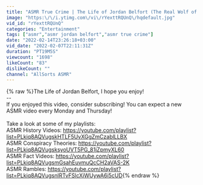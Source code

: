 ```yaml
---
title: "ASMR True Crime | The Life of Jordan Belfort (The Real Wolf of Wall Street) | Close-Up Whisper"
image: "https:\/\/i.ytimg.com\/vi\/rYexttRQUnQ\/hqdefault.jpg"
vid_id: "rYexttRQUnQ"
categories: "Entertainment"
tags: ["asmr","asmr jordan belfort","asmr true crime"]
date: "2022-02-14T23:26:18+03:00"
vid_date: "2022-02-07T22:11:31Z"
duration: "PT19M5S"
viewcount: "1698"
likeCount: "83"
dislikeCount: ""
channel: "AllSorts ASMR"
---
```

{% raw %}The Life of Jordan Belfort, I hope you enjoy!<br />--<br />If you enjoyed this video, consider subscribing! You can expect a new ASMR video every Monday and Thursday!<br /><br />Take a look at some of my playlists: <br />ASMR History Videos: <a rel="nofollow" target="blank" href="https://youtube.com/playlist?list=PLkiq8AQVugskHTLF5UvXGgZmCzablLLBX">https://youtube.com/playlist?list=PLkiq8AQVugskHTLF5UvXGgZmCzablLLBX</a><br />ASMR Conspiracy Theories: <a rel="nofollow" target="blank" href="https://youtube.com/playlist?list=PLkiq8AQVugsksyoUVT5PG_81jZpmyXL60">https://youtube.com/playlist?list=PLkiq8AQVugsksyoUVT5PG_81jZpmyXL60</a><br />ASMR Fact Videos: <a rel="nofollow" target="blank" href="https://youtube.com/playlist?list=PLkiq8AQVugsmGsahEuvmuQcCH2aVAS-2K">https://youtube.com/playlist?list=PLkiq8AQVugsmGsahEuvmuQcCH2aVAS-2K</a><br />ASMR Rambles: <a rel="nofollow" target="blank" href="https://youtube.com/playlist?list=PLkiq8AQVugsnlRTvFSlcXiWUywA6i5cUD">https://youtube.com/playlist?list=PLkiq8AQVugsnlRTvFSlcXiWUywA6i5cUD</a>{% endraw %}
